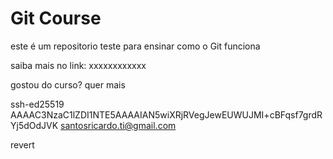 
# Git Course

este é um repositorio teste para ensinar como o Git funciona

saiba mais no link: xxxxxxxxxxxx


gostou do curso? quer mais


ssh-ed25519 AAAAC3NzaC1lZDI1NTE5AAAAIAN5wiXRjRVegJewEUWUJMI+cBFqsf7grdRYj5dOdJVK santosricardo.ti@gmail.com

revert
